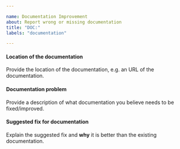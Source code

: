 ```yaml
---

name: Documentation Improvement
about: Report wrong or missing documentation
title: "DOC:"
labels: "documentation"

---
```


#### Location of the documentation

Provide the location of the documentation, e.g. an URL of the documentation.


#### Documentation problem

Provide a description of what documentation you believe needs to be fixed/improved.

#### Suggested fix for documentation

Explain the suggested fix and **why** it is better than the existing documentation.
